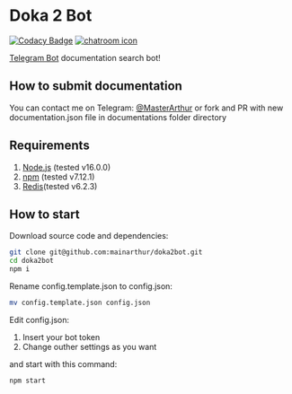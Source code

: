 # Doka 2 Bot

[![Codacy Badge](https://api.codacy.com/project/badge/Grade/590a37f2a664482da8998480f630d014)](https://app.codacy.com/gh/mainarthur/doka2bot?utm_source=github.com&utm_medium=referral&utm_content=mainarthur/doka2bot&utm_campaign=Badge_Grade_Settings) [![chatroom icon](https://patrolavia.github.io/telegram-badge/chat.png)](https://t.me/doka2bot)

[Telegram Bot](https://t.me/Doka2Bot) documentation search bot!

## How to submit documentation

You can contact me on Telegram: [@MasterArthur](https://t.me/MasterArthur) or fork and PR with new documentation.json file in documentations folder directory

## Requirements

1.  [Node.js](https://nodejs.org/en/download/) (tested v16.0.0)
2.  [npm](https://www.npmjs.com) (tested v7.12.1)
3.  [Redis](https://redis.io/)(tested v6.2.3)

## How to start

Download source code and dependencies:

```bash
git clone git@github.com:mainarthur/doka2bot.git
cd doka2bot
npm i
```

Rename config.template.json to config.json:

```bash
mv config.template.json config.json
```

Edit config.json:

1.  Insert your bot token
2.  Change outher settings as you want

and start with this command:

```bash
npm start
```
